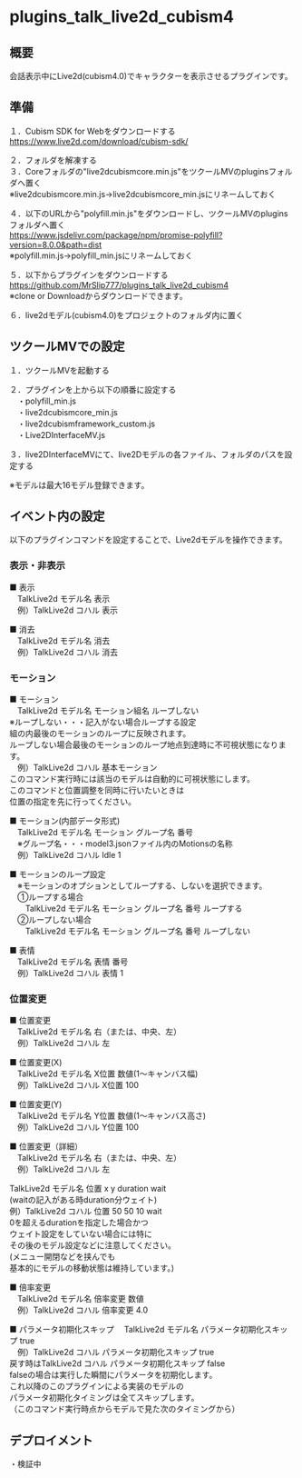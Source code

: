 # plugins_talk_live2d_cubism4

## 概要
会話表示中にLive2d(cubism4.0)でキャラクターを表示させるプラグインです。

## 準備
１．Cubism SDK for Webをダウンロードする<br>
https://www.live2d.com/download/cubism-sdk/<br>

２．フォルダを解凍する<br>
３．Coreフォルダの"live2dcubismcore.min.js"をツクールMVのpluginsフォルダへ置く<br>
※live2dcubismcore.min.js→live2dcubismcore_min.jsにリネームしておく<br>

４．以下のURLから"polyfill.min.js"をダウンロードし、ツクールMVのpluginsフォルダへ置く<br>
https://www.jsdelivr.com/package/npm/promise-polyfill?version=8.0.0&path=dist<br>
※polyfill.min.js→polyfill_min.jsにリネームしておく<br>

５．以下からプラグインをダウンロードする<br>
https://github.com/MrSlip777/plugins_talk_live2d_cubism4<br>
※clone or Downloadからダウンロードできます。

６．live2dモデル(cubism4.0)をプロジェクトのフォルダ内に置く<br>

## ツクールMVでの設定
１．ツクールMVを起動する<br>

２．プラグインを上から以下の順番に設定する<br>
　・polyfill_min.js<br>
　・live2dcubismcore_min.js<br>
　・live2dcubismframework_custom.js<br>
　・Live2DInterfaceMV.js<br>

３．live2DInterfaceMVにて、live2Dモデルの各ファイル、フォルダのパスを設定する<br>

※モデルは最大16モデル登録できます。<br>

## イベント内の設定
以下のプラグインコマンドを設定することで、Live2dモデルを操作できます。<br>

### 表示・非表示
■ 表示<br>
　TalkLive2d モデル名 表示<br>
　例）TalkLive2d コハル 表示<br>

■ 消去<br>
　TalkLive2d モデル名 消去<br>
　例）TalkLive2d コハル 消去<br>

### モーション
 ■ モーション<br>
 　TalkLive2d モデル名 モーション組名 ループしない<br>
  ※ループしない・・・記入がない場合ループする設定<br>
  組の内最後のモーションのループに反映されます。<br>
  ループしない場合最後のモーションのループ地点到達時に不可視状態になります。<br>
 　例）TalkLive2d コハル 基本モーション<br>
  このコマンド実行時には該当のモデルは自動的に可視状態にします。<br>
  このコマンドと位置調整を同時に行いたいときは<br>
  位置の指定を先に行ってください。<br>

■ モーション(内部データ形式)<br>
　TalkLive2d モデル名 モーション グループ名 番号<br>
　※グループ名・・・model3.jsonファイル内のMotionsの名称<br>
　例）TalkLive2d コハル Idle 1<br>

■ モーションのループ設定<br>
　※モーションのオプションとしてループする、しないを選択できます。<br>
　①ループする場合<br>
　　TalkLive2d モデル名 モーション グループ名 番号 ループする<br>
　②ループしない場合<br>
　　TalkLive2d モデル名 モーション グループ名 番号 ループしない<br>

■ 表情<br>
　TalkLive2d モデル名 表情 番号<br>
　例）TalkLive2d コハル 表情 1<br>

### 位置変更
■ 位置変更<br>
　TalkLive2d モデル名 右（または、中央、左）<br>
　例）TalkLive2d コハル 左<br>
 
■ 位置変更(X)<br>
　TalkLive2d モデル名 X位置 数値(1～キャンバス幅)<br>
　例）TalkLive2d コハル X位置 100<br>

■ 位置変更(Y)<br>
　TalkLive2d モデル名 Y位置 数値(1～キャンバス高さ)<br>
　例）TalkLive2d コハル Y位置 100<br>

■ 位置変更（詳細）<br>
 　TalkLive2d モデル名 右（または、中央、左）<br>
 　例）TalkLive2d コハル 左<br>

   TalkLive2d モデル名 位置 x y duration wait<br>
   (waitの記入がある時duration分ウェイト)<br>
   例）TalkLive2d コハル 位置 50 50 10 wait<br>
   0を超えるdurationを指定した場合かつ<br>
   ウェイト設定をしていない場合には特に<br>
   その後のモデル設定などに注意してください。<br>
   (メニュー開閉などを挟んでも<br>
    基本的にモデルの移動状態は維持しています。)<br>

■ 倍率変更<br>
　TalkLive2d モデル名 倍率変更 数値<br>
　例）TalkLive2d コハル 倍率変更 4.0<br>

■ パラメータ初期化スキップ
 　TalkLive2d モデル名 パラメータ初期化スキップ true<br>
 　例）TalkLive2d コハル パラメータ初期化スキップ true<br>
   戻す時はTalkLive2d コハル パラメータ初期化スキップ false<br>
   falseの場合は実行した瞬間にパラメータを初期化します。<br>
   これ以降のこのプラグインによる実装のモデルの<br>
   パラメータ初期化タイミングは全てスキップします。<br>
   （このコマンド実行時点からモデルで見た次のタイミングから）<br>

## デプロイメント<br>
・検証中
